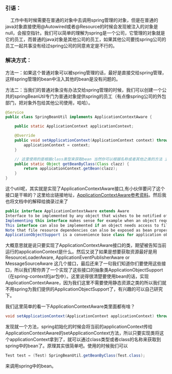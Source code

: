 ### 引语：
&nbsp;&nbsp;&nbsp;&nbsp;工作中有时候需要在普通的对象中去调用spring管理的对象，但是在普通的java对象直接使用@Autowired或者@Resource的时候会发现被注入的对象是null，会报空指针。我们可以简单的理解为spring是一个公司，它管理的对象就是它的员工，而普通的java对象是其他公司的员工，如果其他公司要找spring公司的员工一起共事没有经过spring公司的同意肯定是不行的。

### 解决方式：
方法一：如果这个普通对象可以被spring管理的话，最好是直接交给spring管理，这样spring管理的bean中注入其他的bean是没有问题的。

方法二：当我们的普通对象没有办法交给spring管理的时候，我们可以创建一个公共的springBeanUtil专门为普通对象提供spring的员工（有点像spring公司的外包部门，把对象外包给其他公司使用，哈哈）。
```java
@Service
public class SpringBeanUtil implements ApplicationContextAware {

    public static ApplicationContext applicationContext;

    @Override
    public void setApplicationContext(ApplicationContext context) throws BeansException {
        applicationContext = context;
    }

    // 这里使用的是根据class类型来获取bean 当然你可以根据名称或者其他之类的方法 主要是有applicationContext你想怎么弄都可以
    public static Object getBeanByClass(Class clazz) {
        return applicationContext.getBean(clazz);
    }
}
```
这个util呢，其实就是实现了ApplicationContextAware接口,有小伙伴要问了这个接口是干嘛的？这里给出链接地址，[ApplicationContextAware参考资料](https://docs.spring.io/spring/docs/current/javadoc-api/org/springframework/context/ApplicationContextAware.html)。然后我也将文档中的解释给摘录过来了
```java
public interface ApplicationContextAware extends Aware
Interface to be implemented by any object that wishes to be notified of the ApplicationContext that it runs in.
Implementing this interface makes sense for example when an object requires access to a set of collaborating beans. Note that configuration via bean references is preferable to implementing this interface just for bean lookup purposes.
This interface can also be implemented if an object needs access to file resources, i.e. wants to call getResource, wants to publish an application event, or requires access to the MessageSource. However, it is preferable to implement the more specific ResourceLoaderAware, ApplicationEventPublisherAware or MessageSourceAware interface in such a specific scenario.
Note that file resource dependencies can also be exposed as bean properties of type Resource, populated via Strings with automatic type conversion by the bean factory. This removes the need for implementing any callback interface just for the purpose of accessing a specific file resource.
ApplicationObjectSupport is a convenience base class for application objects, implementing this interface.
```
大概意思就是说只要实现了ApplicationContextAware接口的类，期望被告知当前运行的applicationContext是什么。然后又说了如果是想要获取资源最好是用ResourceLoaderAware, ApplicationEventPublisherAware or MessageSourceAware 这几个接口，最后还来了一句我们知道你们要使用这些接口，所以我们帮你弄了一个实现了这些接口的抽象类ApplicationObjectSupport（在spring-context的jar包中）。这里说得很清楚要使用bean的话，实现ApplicationContextAware，因为我们这里不需要使用静态资源之类的所以我们就不用spring为我们提供的ApplicationObjectSupport了，有兴趣的可以自己研究下。

我们这里简单的看一下ApplicationContextAware类里面都有啥？
```java
void setApplicationContext(ApplicationContext applicationContext) throws BeansException;
```
发现就一个方法，spring初始化的时候会将当前的applicationContext传给ApplicationContextAware的setApplicationContext方法，所以只要实现类将这个applicationContext拿到了，就可以通过class类型或者class的名称来获取到spring中的bean了。原理其实很简单吧。使用的时候我们可以
```java
Test test = (Test) SpringBeanUtil.getBeanByClass(Test.class);
```
来调用spring中的bean。
